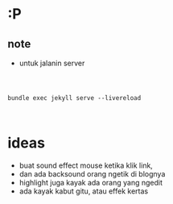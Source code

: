 #  :P


## note 
- untuk jalanin server 
<code>

bundle exec jekyll serve --livereload

</code>


# ideas

- buat sound effect mouse ketika klik link,
- dan ada backsound orang ngetik di blognya
- highlight juga kayak ada orang yang ngedit
- ada kayak kabut gitu, atau effek kertas